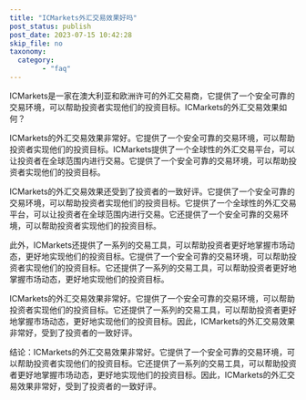 ```yaml
---
title: "ICMarkets外汇交易效果好吗"
post_status: publish
post_date: 2023-07-15 10:42:28
skip_file: no
taxonomy:
  category:
        - "faq"
---
```


ICMarkets是一家在澳大利亚和欧洲许可的外汇交易商，它提供了一个安全可靠的交易环境，可以帮助投资者实现他们的投资目标。ICMarkets的外汇交易效果如何？

ICMarkets的外汇交易效果非常好。它提供了一个安全可靠的交易环境，可以帮助投资者实现他们的投资目标。ICMarkets提供了一个全球性的外汇交易平台，可以让投资者在全球范围内进行交易。它提供了一个安全可靠的交易环境，可以帮助投资者实现他们的投资目标。

ICMarkets的外汇交易效果还受到了投资者的一致好评。它提供了一个安全可靠的交易环境，可以帮助投资者实现他们的投资目标。它提供了一个全球性的外汇交易平台，可以让投资者在全球范围内进行交易。它还提供了一个安全可靠的交易环境，可以帮助投资者实现他们的投资目标。

此外，ICMarkets还提供了一系列的交易工具，可以帮助投资者更好地掌握市场动态，更好地实现他们的投资目标。它提供了一个安全可靠的交易环境，可以帮助投资者实现他们的投资目标。它还提供了一系列的交易工具，可以帮助投资者更好地掌握市场动态，更好地实现他们的投资目标。

ICMarkets的外汇交易效果非常好。它提供了一个安全可靠的交易环境，可以帮助投资者实现他们的投资目标。它还提供了一系列的交易工具，可以帮助投资者更好地掌握市场动态，更好地实现他们的投资目标。因此，ICMarkets的外汇交易效果非常好，受到了投资者的一致好评。

结论：ICMarkets的外汇交易效果非常好。它提供了一个安全可靠的交易环境，可以帮助投资者实现他们的投资目标。它还提供了一系列的交易工具，可以帮助投资者更好地掌握市场动态，更好地实现他们的投资目标。因此，ICMarkets的外汇交易效果非常好，受到了投资者的一致好评。
